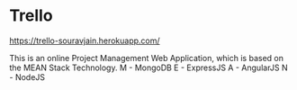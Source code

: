 # Trello

https://trello-souravjain.herokuapp.com/

This is an online Project Management Web Application, which is based on the MEAN Stack Technology.
M - MongoDB
E - ExpressJS
A - AngularJS
N - NodeJS
